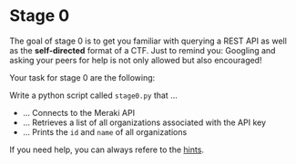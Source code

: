 # Stage 0

The goal of stage 0 is to get you familiar with querying a REST API as well as the **self-directed** format of a CTF. Just to remind you: Googling and asking your peers for help is not only allowed but also encouraged! 

Your task for stage 0 are the following: 

Write a python script called `stage0.py` that ...

* ... Connects to the Meraki API 
* ... Retrieves a list of all organizations associated with the API key
* ... Prints the `id` and `name` of all organizations

If you need help, you can always refere to the [hints](../hints/stage-0.md).